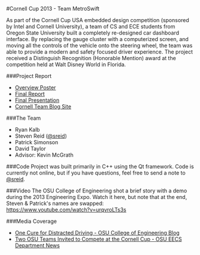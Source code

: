 #Cornell Cup 2013 - Team MetroSwift

As part of the Cornell Cup USA embedded design competition (sponsored by Intel and Cornell University), a team of CS and ECE students from Oregon State University built a completely re-designed car dashboard interface. By replacing the gauge cluster with a computerized screen, and moving all the controls of the vehicle onto the steering wheel, the team was able to provide a modern and safety focused driver experience. The project received a Distinguish Recognition (Honorable Mention) award at the competition held at Walt Disney World in Florida.

###Project Report
- [Overview Poster](metroswift_poster.pdf?raw=true)
- [Final Report](metroswift_report.pdf?raw=true)
- [Final Presentation](metroswift_presentation.pdf?raw=true)
- [Cornell Team Blog Site](http://blogs.cornell.edu/cornellcup2013metroswift/)

###The Team
- Ryan Kalb
- Steven Reid ([@sreid](https://github.com/sreid))
- Patrick Simonson
- David Taylor
- Advisor: Kevin McGrath

###Code
Project was built primarily in C++ using the Qt framework. Code is currently not online, but if you have questions, feel free to send a note to [@sreid](https://github.com/sreid).

###Video
The OSU College of Engineering shot a brief story with a demo during the 2013 Engineering Expo. Watch it here, but note that at the end, Steven & Patrick's names are swapped:  
https://www.youtube.com/watch?v=urqvroLTs3s

###Media Coverage
- [One Cure for Distracted Driving - OSU College of Engineering Blog](http://blogs.oregonstate.edu/engineering/2013/06/14/one-cure-for-distracted-driving/)
- [Two OSU Teams Invited to Compete at the Cornell Cup - OSU EECS Department News](http://eecs.oregonstate.edu/two-osu-teams-invited-to-compete-at-the-cornell-cup)

